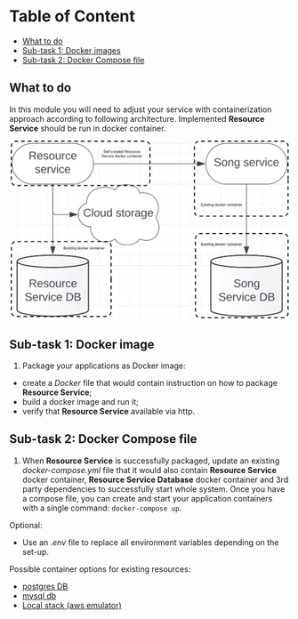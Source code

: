 # Table of Content

 - [What to do](#what-to-do)
 - [Sub-task 1: Docker images](#sub-task-1-docker-images)
 - [Sub-task 2: Docker Compose file](#sub-task-2-docker-compose-file)

## What to do

In this module you will need to adjust your service with containerization approach according to following architecture.
Implemented **Resource Service** should be run in docker container.

<div align="center">
    <img src="images/containerization-overview.png" width="900">
</div>

## Sub-task 1: Docker image

1) Package your applications as Docker image:
 - create a _Docker_ file that would contain instruction on how to package **Resource Service**;
 - build a docker image and run it;
 - verify that **Resource Service** available via http.

## Sub-task 2: Docker Compose file

1) When **Resource Service** is successfully packaged, update an existing _docker-compose.yml_ file that it would also contain
**Resource Service** docker container, **Resource Service Database** docker container and 3rd party dependencies to successfully start whole system.
Once you have a compose file, you can create and start your application containers with a single command: `docker-compose up`.

Optional:
 - Use an _.env_ file to replace all environment variables depending on the set-up.

Possible container options for existing resources:

 - [postgres DB](https://hub.docker.com/_/postgres)
 - [mysql db](https://hub.docker.com/_/mysql)
 - [Local stack (aws emulator)](https://hub.docker.com/r/localstack/localstack)
